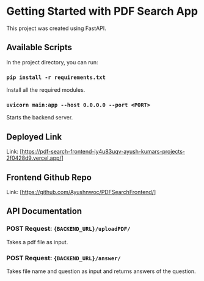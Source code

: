 # Getting Started with PDF Search App

This project was created using FastAPI.

## Available Scripts

In the project directory, you can run:

### `pip install -r requirements.txt`

Install all the required modules.

### `uvicorn main:app --host 0.0.0.0 --port <PORT>`

Starts the backend server.

## Deployed Link

Link: [https://pdf-search-frontend-iy4u83uqv-ayush-kumars-projects-2f0428d9.vercel.app/]

## Frontend Github Repo

Link: [https://github.com/Ayushnwoc/PDFSearchFrontend/]

## API Documentation

###  POST Request: `{BACKEND_URL}/uploadPDF/`
Takes a pdf file as input.

### POST Request: `{BACKEND_URL}/answer/`
Takes file name and question as input and returns answers of the question.

